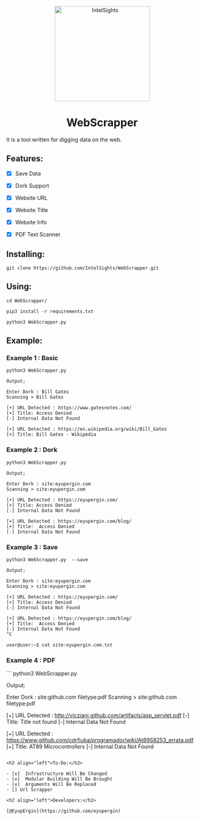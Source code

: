 <p align="center">
  <img src="https://github.com/IntelSights/About/blob/main/img/IntelSights.png?raw=true" alt="IntelSights" width="250" />
</p>

<h1 align="center">WebScrapper</h1>

It is a tool written for digging data on the web.

<h2 align="left">Features:</h2>

- [x] Save Data
- [x] Dork Support
- [x] Website URL
- [x] Website Title
- [x] Website Info
- [x] PDF Text Scanner


<h2 align="left">Installing:</h2>

```
git clone https://github.com/IntelSights/WebScrapper.git
```

<h2 align="left">Using:</h2>

```
cd WebScrapper/

pip3 install -r requirements.txt

python3 WebScrapper.py  

```

<h2 align="left">Example:</h2>

<h3 align="left">Example 1 : Basic</h2>

```
python3 WebScrapper.py  

Output;

Enter Dork : Bill Gates
Scanning > Bill Gates

[+] URL Detected : https://www.gatesnotes.com/
[+] Title: Access Denied
[-] Internal Data Not Found

[+] URL Detected : https://en.wikipedia.org/wiki/Bill_Gates
[+] Title: Bill Gates - Wikipedia
```

<h3 align="left">Example 2 : Dork</h2>

```
python3 WebScrapper.py  

Output;

Enter Dork : site:eyupergin.com
Scanning > site:eyupergin.com

[+] URL Detected : https://eyupergin.com/
[+] Title: Access Denied
[-] Internal Data Not Found

[+] URL Detected : https://eyupergin.com/blog/
[+] Title:  Access Denied
[-] Internal Data Not Found

```

<h3 align="left">Example 3 : Save </h2>

```
python3 WebScrapper.py  --save

Output;

Enter Dork : site:eyupergin.com
Scanning > site:eyupergin.com

[+] URL Detected : https://eyupergin.com/
[+] Title: Access Denied
[-] Internal Data Not Found

[+] URL Detected : https://eyupergin.com/blog/
[+] Title:  Access Denied
[-] Internal Data Not Found
^C

user@user:~$ cat site:eyupergin.com.txt
```

<h3 align="left">Example 4 : PDF </h2>
```
python3 WebScrapper.py

Output;

Enter Dork : site:github.com filetype:pdf
Scanning > site:github.com filetype:pdf

[+] URL Detected : http://vicziani.github.com/artifacts/asp_servlet.pdf
[-] Title: Title not found
[-] Internal Data Not Found

[+] URL Detected : https://www.github.com/cdrfiuba/programador/wiki/At89S8253_errata.pdf
[+] Title: AT89 Microcontrollers
[-] Internal Data Not Found
```

<h2 align="left">To-Do:</h2>

- [x]  Infrastructure Will Be Changed
- [x]  Modular Building Will Be Brought
- [x]  Arguments Will Be Replaced
- [] Url Scrapper

<h2 align="left">Developers:</h2>

[@EyupErgin](https://github.com/eyupergin)


